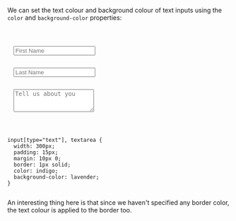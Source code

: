 We can set the text colour
and
background colour of text inputs
using the `color` and `background-color`
properties:

<Editor lang="css">
<code>
<panel lang="html">
<form>
  <input type="text" placeholder="First Name" />
  <br>
  <input type="text" placeholder="Last Name" />
  <br>
  <textarea rows="3" placeholder="Tell us about you"></textarea>
</form>
</panel>
<panel lang="css">
input[type="text"], textarea {
  width: 300px;
  padding: 15px;
  margin: 10px 0;
  border: 1px solid;
  color: indigo;
  background-color: lavender;
}
</panel>
</code>
</Editor>

An interesting thing here is that
since we haven't specified any
border color, the text colour is
applied to the border too.